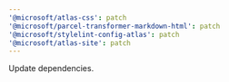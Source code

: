 ```yaml
---
'@microsoft/atlas-css': patch
'@microsoft/parcel-transformer-markdown-html': patch
'@microsoft/stylelint-config-atlas': patch
'@microsoft/atlas-site': patch
---
```


Update dependencies.

